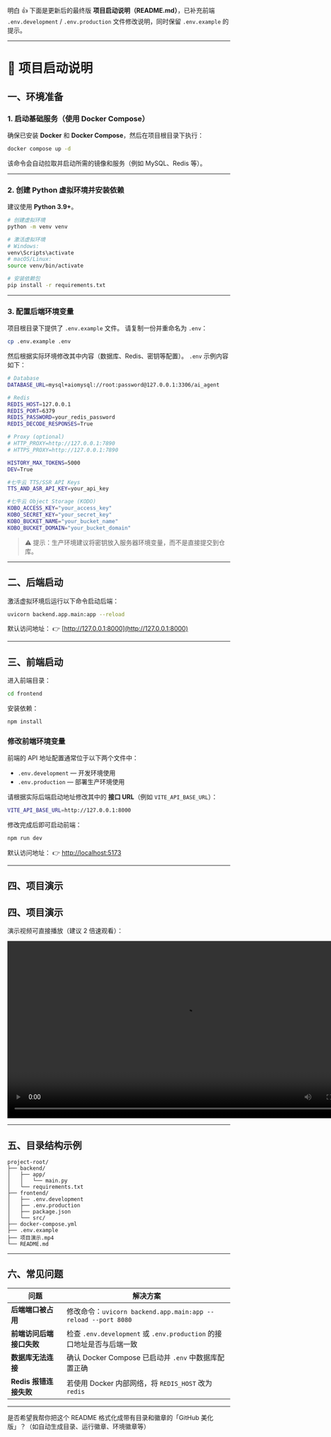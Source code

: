 明白 👍 下面是更新后的最终版 **项目启动说明（README.md）**，已补充前端 `.env.development` / `.env.production` 文件修改说明，同时保留 `.env.example` 的提示。

---

# 🚀 项目启动说明

## 一、环境准备

### 1. 启动基础服务（使用 Docker Compose）

确保已安装 **Docker** 和 **Docker Compose**，然后在项目根目录下执行：

```bash
docker compose up -d
```

该命令会自动拉取并启动所需的镜像和服务（例如 MySQL、Redis 等）。

---

### 2. 创建 Python 虚拟环境并安装依赖

建议使用 **Python 3.9+**。

```bash
# 创建虚拟环境
python -m venv venv

# 激活虚拟环境
# Windows:
venv\Scripts\activate
# macOS/Linux:
source venv/bin/activate

# 安装依赖包
pip install -r requirements.txt
```

---

### 3. 配置后端环境变量

项目根目录下提供了 `.env.example` 文件。
请复制一份并重命名为 `.env`：

```bash
cp .env.example .env
```

然后根据实际环境修改其中内容（数据库、Redis、密钥等配置）。
`.env` 示例内容如下：

```bash
# Database
DATABASE_URL=mysql+aiomysql://root:password@127.0.0.1:3306/ai_agent

# Redis
REDIS_HOST=127.0.0.1
REDIS_PORT=6379
REDIS_PASSWORD=your_redis_password
REDIS_DECODE_RESPONSES=True

# Proxy (optional)
# HTTP_PROXY=http://127.0.0.1:7890
# HTTPS_PROXY=http://127.0.0.1:7890

HISTORY_MAX_TOKENS=5000
DEV=True

#七牛云 TTS/SSR API Keys
TTS_AND_ASR_API_KEY=your_api_key

#七牛云 Object Storage (KODO)
KOBO_ACCESS_KEY="your_access_key"
KOBO_SECRET_KEY="your_secret_key"
KOBO_BUCKET_NAME="your_bucket_name"
KOBO_BUCKET_DOMAIN="your_bucket_domain"
```

> ⚠️ 提示：生产环境建议将密钥放入服务器环境变量，而不是直接提交到仓库。

---

## 二、后端启动

激活虚拟环境后运行以下命令启动后端：

```bash
uvicorn backend.app.main:app --reload
```

默认访问地址：
👉 [http://127.0.0.1:8000](http://127.0.0.1:8000)

---

## 三、前端启动

进入前端目录：

```bash
cd frontend
```

安装依赖：

```bash
npm install
```

### 修改前端环境变量

前端的 API 地址配置通常位于以下两个文件中：

* `.env.development` — 开发环境使用
* `.env.production` — 部署生产环境使用

请根据实际后端启动地址修改其中的 **接口 URL**（例如 `VITE_API_BASE_URL`）：

```bash
VITE_API_BASE_URL=http://127.0.0.1:8000
```

修改完成后即可启动前端：

```bash
npm run dev
```

默认访问地址：
👉 [http://localhost:5173](http://localhost:5173)

---

## 四、项目演示

## 四、项目演示

演示视频可直接播放（建议 2 倍速观看）：

<video controls width="800" src="./演示视频建议2倍速观看.mp4">
您的浏览器不支持视频播放，请下载观看。
</video>

---

## 五、目录结构示例

```
project-root/
├── backend/
│   ├── app/
│   │   └── main.py
│   └── requirements.txt
├── frontend/
│   ├── .env.development
│   ├── .env.production
│   ├── package.json
│   └── src/
├── docker-compose.yml
├── .env.example
├── 项目演示.mp4
└── README.md
```

---

## 六、常见问题

| 问题               | 解决方案                                                     |
| ---------------- | -------------------------------------------------------- |
| **后端端口被占用**      | 修改命令：`uvicorn backend.app.main:app --reload --port 8080` |
| **前端访问后端接口失败**   | 检查 `.env.development` 或 `.env.production` 的接口地址是否与后端一致   |
| **数据库无法连接**      | 确认 Docker Compose 已启动并 `.env` 中数据库配置正确                   |
| **Redis 报错连接失败** | 若使用 Docker 内部网络，将 `REDIS_HOST` 改为 `redis`                |

---

是否希望我帮你把这个 README 格式化成带有目录和徽章的「GitHub 美化版」？（如自动生成目录、运行徽章、环境徽章等）
